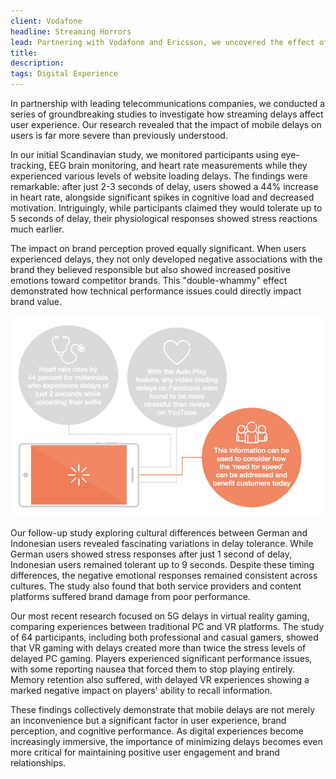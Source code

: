 ```yaml
---
client: Vodafone
headline: Streaming Horrors
lead: Partnering with Vodafone and Ericsson, we uncovered the effect of streaming delays — turns out it's about the same as watching a horror movie!
title:
description: 
tags: Digital Experience
---
```


In partnership with leading telecommunications companies, we conducted a series of groundbreaking studies to investigate how streaming delays affect user experience. Our research revealed that the impact of mobile delays on users is far more severe than previously understood.

In our initial Scandinavian study, we monitored participants using eye-tracking, EEG brain monitoring, and heart rate measurements while they experienced various levels of website loading delays. The findings were remarkable: after just 2-3 seconds of delay, users showed a 44% increase in heart rate, alongside significant spikes in cognitive load and decreased motivation. Intriguingly, while participants claimed they would tolerate up to 5 seconds of delay, their physiological responses showed stress reactions much earlier.

The impact on brand perception proved equally significant. When users experienced delays, they not only developed negative associations with the brand they believed responsible but also showed increased positive emotions toward competitor brands. This "double-whammy" effect demonstrated how technical performance issues could directly impact brand value.

![Courtesy of Ericsson Consumer Labs Report](/img/ericsson-horror.png)

Our follow-up study exploring cultural differences between German and Indonesian users revealed fascinating variations in delay tolerance. While German users showed stress responses after just 1 second of delay, Indonesian users remained tolerant up to 9 seconds. Despite these timing differences, the negative emotional responses remained consistent across cultures. The study also found that both service providers and content platforms suffered brand damage from poor performance.

Our most recent research focused on 5G delays in virtual reality gaming, comparing experiences between traditional PC and VR platforms. The study of 64 participants, including both professional and casual gamers, showed that VR gaming with delays created more than twice the stress levels of delayed PC gaming. Players experienced significant performance issues, with some reporting nausea that forced them to stop playing entirely. Memory retention also suffered, with delayed VR experiences showing a marked negative impact on players' ability to recall information.

These findings collectively demonstrate that mobile delays are not merely an inconvenience but a significant factor in user experience, brand perception, and cognitive performance. As digital experiences become increasingly immersive, the importance of minimizing delays becomes even more critical for maintaining positive user engagement and brand relationships.